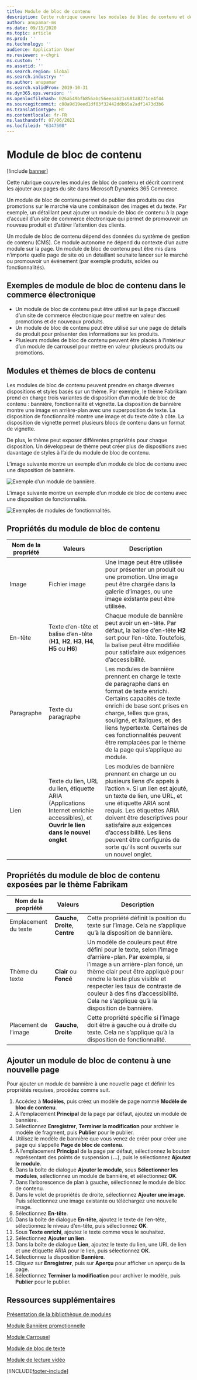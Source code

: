 ```yaml
---
title: Module de bloc de contenu
description: Cette rubrique couvre les modules de bloc de contenu et décrit comment les ajouter aux pages du site dans Microsoft Dynamics 365 Commerce.
author: anupamar-ms
ms.date: 09/15/2020
ms.topic: article
ms.prod: ''
ms.technology: ''
audience: Application User
ms.reviewer: v-chgri
ms.custom: ''
ms.assetid: ''
ms.search.region: Global
ms.search.industry: ''
ms.author: anupamar
ms.search.validFrom: 2019-10-31
ms.dyn365.ops.version: ''
ms.openlocfilehash: 026a549bfb856abc56eeaab21c681a8271ce4f44
ms.sourcegitcommit: c08a9d19eed1df03f32442ddb65a2adf1473d3b6
ms.translationtype: HT
ms.contentlocale: fr-FR
ms.lasthandoff: 07/06/2021
ms.locfileid: "6347508"
---
```

# <a name="content-block-module"></a>Module de bloc de contenu

[!include [banner](includes/banner.md)]

Cette rubrique couvre les modules de bloc de contenu et décrit comment les ajouter aux pages du site dans Microsoft Dynamics 365 Commerce.

Un module de bloc de contenu permet de publier des produits ou des promotions sur le marché via une combinaison des images et du texte. Par exemple, un détaillant peut ajouter un module de bloc de contenu à la page d’accueil d’un site de commerce électronique qui permet de promouvoir un nouveau produit et d’attirer l’attention des clients.

Un module de bloc de contenu dépend des données du système de gestion de contenu (CMS). Ce module autonome ne dépend du contexte d’un autre module sur la page. Un module de bloc de contenu peut être mis dans n’importe quelle page de site où un détaillant souhaite lancer sur le marché ou promouvoir un événement (par exemple produits, soldes ou fonctionnalités).

## <a name="examples-of-content-block-module-in-e-commerce"></a>Exemples de module de bloc de contenu dans le commerce électronique

- Un module de bloc de contenu peut être utilisé sur la page d’accueil d’un site de commerce électronique pour mettre en valeur des promotions et de nouveaux produits.
- Un module de bloc de contenu peut être utilisé sur une page de détails de produit pour présenter des informations sur les produits.
- Plusieurs modules de bloc de contenu peuvent être placés à l’intérieur d’un module de carrousel pour mettre en valeur plusieurs produits ou promotions.

## <a name="content-block-modules-and-themes"></a>Modules et thèmes de blocs de contenu

Les modules de bloc de contenu peuvent prendre en charge diverses dispositions et styles basés sur un thème. Par exemple, le thème Fabrikam prend en charge trois variantes de disposition d’un module de bloc de contenu : bannière, fonctionnalité et vignette. La disposition de bannière montre une image en arrière-plan avec une superposition de texte. La disposition de fonctionnalité montre une image et du texte côte à côte. La disposition de vignette permet plusieurs blocs de contenu dans un format de vignette.

De plus, le thème peut exposer différentes propriétés pour chaque disposition. Un développeur de thème peut créer plus de dispositions avec davantage de styles à l’aide du module de bloc de contenu.

L’image suivante montre un exemple d’un module de bloc de contenu avec une disposition de bannière.

![Exemple d’un module de bannière.](./media/Hero.PNG)

L’image suivante montre un exemple d’un module de bloc de contenu avec une disposition de fonctionnalité.

![Exemples de modules de fonctionnalités.](./media/Feature.PNG)

## <a name="content-block-module-properties"></a>Propriétés du module de bloc de contenu

| Nom de la propriété  | Valeurs | Description  |
|----------------|--------|-------------|
| Image          | Fichier image | Une image peut être utilisée pour présenter un produit ou une promotion. Une image peut être chargée dans la galerie d’images, ou une image existante peut être utilisée. |
| En-tête        | Texte d’en-tête et balise d’en-tête (**H1**, **H2**, **H3**, **H4**, **H5** ou **H6**) | Chaque module de bannière peut avoir un en-tête. Par défaut, la balise d’en-tête **H2** sert pour l’en-tête. Toutefois, la balise peut être modifiée pour satisfaire aux exigences d’accessibilité. |
| Paragraphe      | Texte du paragraphe | Les modules de bannière prennent en charge le texte de paragraphe dans en format de texte enrichi. Certains capacités de texte enrichi de base sont prises en charge, telles que gras, souligné, et italiques, et des liens hypertexte. Certaines de ces fonctionnalités peuvent être remplacées par le thème de la page qui s’applique au module. |
| Lien           | Texte du lien, URL du lien, étiquette ARIA (Applications Internet enrichie accessibles), et **Ouvrir le lien dans le nouvel onglet** | Les modules de bannière prennent en charge un ou plusieurs liens d’« appels à l’action ». Si un lien est ajouté, un texte de lien, une URL, et une étiquette ARIA sont requis. Les étiquettes ARIA doivent être descriptives pour satisfaire aux exigences d’accessibilité. Les liens peuvent être configurés de sorte qu’ils sont ouverts sur un nouvel onglet. |

## <a name="content-block-module-properties-exposed-by-the-fabrikam-theme"></a>Propriétés du module de bloc de contenu exposées par le thème Fabrikam 

| Nom de la propriété  | Valeurs | Description |
|----------------|--------|-------------|
| Emplacement du texte | **Gauche**, **Droite**, **Centre** | Cette propriété définit la position du texte sur l’image. Cela ne s’applique qu’à la disposition de bannière. |
| Thème du texte     | **Clair** ou **Foncé** | Un modèle de couleurs peut être défini pour le texte, selon l’image d’arrière-plan. Par exemple, si l’image a un arrière-plan foncé, un thème clair peut être appliqué pour rendre le texte plus visible et respecter les taux de contraste de couleur à des fins d’accessibilité. Cela ne s’applique qu’à la disposition de bannière.|
| Placement de l’image       | **Gauche**,  **Droite** | Cette propriété spécifie si l’image doit être à gauche ou à droite du texte. Cela ne s’applique qu’à la disposition de fonctionnalité.  |

## <a name="add-a-content-block-module-to-a-new-page"></a>Ajouter un module de bloc de contenu à une nouvelle page

Pour ajouter un module de bannière à une nouvelle page et définir les propriétés requises, procédez comme suit.

1. Accédez à **Modèles**, puis créez un modèle de page nommé **Modèle de bloc de contenu**.
1. À l’emplacement **Principal** de la page par défaut, ajoutez un module de bannière.
1. Sélectionnez **Enregistrer**, **Terminer la modification** pour archiver le modèle de fragment, puis **Publier** pour le publier.
1. Utilisez le modèle de bannière que vous venez de créer pour créer une page qui s’appelle **Page de bloc de contenu**.
1. À l’emplacement **Principal** de la page par défaut, sélectionnez le bouton représentant des points de suspension (**...**), puis le sélectionnez **Ajoutez le module**.
1. Dans la boîte de dialogue **Ajouter le module**, sous **Sélectionner les modules**, sélectionnez un module de bannière, et sélectionnez **OK**.
1. Dans l’arborescence de plan à gauche, sélectionnez le module de bloc de contenu.
1. Dans le volet de propriétés de droite, sélectionnez **Ajouter une image**. Puis sélectionnez une image existante ou téléchargez une nouvelle image.
1. Sélectionnez **En-tête**.
1. Dans la boîte de dialogue **En-tête**, ajoutez le texte de l’en-tête, sélectionnez le niveau d’en-tête, puis sélectionnez **OK**.
1. Sous **Texte enrichi**, ajoutez le texte comme vous le souhaitez.
1. Sélectionnez **Ajouter un lien**.
1. Dans la boîte de dialogue **Lien**, ajoutez le texte du lien, une URL de lien et une étiquette ARIA pour le lien, puis sélectionnez **OK**.
1. Sélectionnez la disposition **Bannière**.
1. Cliquez sur **Enregistrer**, puis sur **Aperçu** pour afficher un aperçu de la page.
1. Sélectionnez **Terminer la modification** pour archiver le modèle, puis **Publier** pour le publier. 

## <a name="additional-resources"></a>Ressources supplémentaires

[Présentation de la bibliothèque de modules](starter-kit-overview.md)

[Module Bannière promotionnelle](add-alert.md)

[Module Carrousel](add-carousel.md)

[Module de bloc de texte](add-content-rich-block.md)

[Module de lecture vidéo](add-video-player.md)


[!INCLUDE[footer-include](../includes/footer-banner.md)]